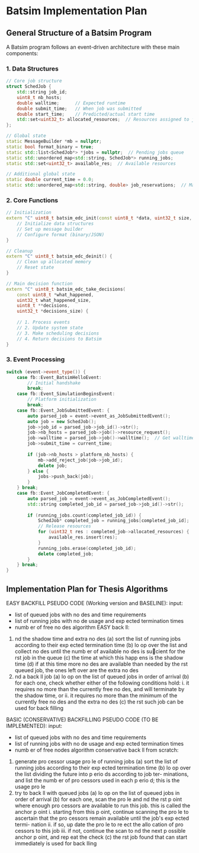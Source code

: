 # Batsim Implementation Plan

## General Structure of a Batsim Program

A Batsim program follows an event-driven architecture with these main components:

### 1. Data Structures
```cpp
// Core job structure
struct SchedJob {
    std::string job_id;
    uint8_t nb_hosts;
    double walltime;      // Expected runtime
    double submit_time;   // When job was submitted
    double start_time;    // Predicted/actual start time
    std::set<uint32_t> allocated_resources;  // Resources assigned to job
};

// Global state
static MessageBuilder *mb = nullptr;
static bool format_binary = true;
static std::list<SchedJob*> *jobs = nullptr;  // Pending jobs queue
static std::unordered_map<std::string, SchedJob*> running_jobs;
static std::set<uint32_t> available_res;  // Available resources

// Additional global state
static double current_time = 0.0;
static std::unordered_map<std::string, double> job_reservations;  // Maps job_id to reserved start time
```

### 2. Core Functions
```cpp
// Initialization
extern "C" uint8_t batsim_edc_init(const uint8_t *data, uint32_t size, uint32_t flags) {
    // Initialize data structures
    // Set up message builder
    // Configure format (binary/JSON)
}

// Cleanup
extern "C" uint8_t batsim_edc_deinit() {
    // Clean up allocated memory
    // Reset state
}

// Main decision function
extern "C" uint8_t batsim_edc_take_decisions(
    const uint8_t *what_happened,
    uint32_t what_happened_size,
    uint8_t **decisions,
    uint32_t *decisions_size) {
    
    // 1. Process events
    // 2. Update system state
    // 3. Make scheduling decisions
    // 4. Return decisions to Batsim
}
```

### 3. Event Processing
```cpp
switch (event->event_type()) {
    case fb::Event_BatsimHelloEvent:
        // Initial handshake
        break;
    case fb::Event_SimulationBeginsEvent:
        // Platform initialization
        break;
    case fb::Event_JobSubmittedEvent: {
        auto parsed_job = event->event_as_JobSubmittedEvent();
        auto job = new SchedJob();
        job->job_id = parsed_job->job_id()->str();
        job->nb_hosts = parsed_job->job()->resource_request();
        job->walltime = parsed_job->job()->walltime();  // Get walltime from job
        job->submit_time = current_time;
        
        if (job->nb_hosts > platform_nb_hosts) {
            mb->add_reject_job(job->job_id);
            delete job;
        } else {
            jobs->push_back(job);
        }
    } break;
    case fb::Event_JobCompletedEvent: {
        auto parsed_job = event->event_as_JobCompletedEvent();
        std::string completed_job_id = parsed_job->job_id()->str();
        
        if (running_jobs.count(completed_job_id)) {
            SchedJob* completed_job = running_jobs[completed_job_id];
            // Release resources
            for (uint32_t res : completed_job->allocated_resources) {
                available_res.insert(res);
            }
            running_jobs.erase(completed_job_id);
            delete completed_job;
        }
    } break;
}
```

## Implementation Plan for Thesis Algorithms

EASY BACKFILL PSEUDO CODE (Working version and BASELINE):
input:
- list of queued jobs with no des and time requirements
- list of running jobs with no de usage and exp ected termination times
- numb er of free no des
algorithm EASY back ll:
1. nd the shadow time and extra no des
(a) sort the list of running jobs according to their exp ected termination time
(b) lo op over the list and collect no des until the numb er of available no des
is sucient for the rst job in the queue
(c) the time at which this happ ens is the shadow time
(d) if at this time more no des are available than needed by the rst queued
job, the ones left over are the extra no des
2. nd a back ll job
(a) lo op on the list of queued jobs in order of arrival
(b) for each one, check whether either of the following conditions hold:
i. it requires no more than the currently free no des, and will terminate
by the shadow time, or
ii. it requires no more than the minimum of the currently free no des
and the extra no des
(c) the rst such job can be used for back filling


BASIC (CONSERVATIVE) BACKFILLING PSEUDO CODE (TO BE IMPLEMENTED):
input:
- list of queued jobs with no des and time requirements
- list of running jobs with no de usage and exp ected termination times
- numb er of free nodes
algorithm conservative back ll from scratch:
1. generate pro cessor usage pro le of running jobs
(a) sort the list of running jobs according to their exp ected termination time
(b) lo op over the list dividing the future into p erio ds according to job ter-
minations, and list the numb er of pro cessors used in each p erio d; this is
the usage pro le
2. try to back ll with queued jobs
(a) lo op on the list of queued jobs in order of arrival
(b) for each one, scan the pro le and nd the rst p oint where enough
pro cessors are available to run this job. this is called the anchor p oint
i. starting from this p oint, continue scanning the pro le to ascertain
that the pro cessors remain available until the job's exp ected termi-
nation
ii. if so, up date the pro le to re ect the allo cation of pro cessors to this
job
iii. if not, continue the scan to nd the next p ossible anchor p oint, and
rep eat the check
(c) the rst job found that can start immediately is used for back lling 

